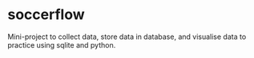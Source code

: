 # soccerflow
Mini-project to collect data, store data in database, and visualise data to practice using sqlite and python.
